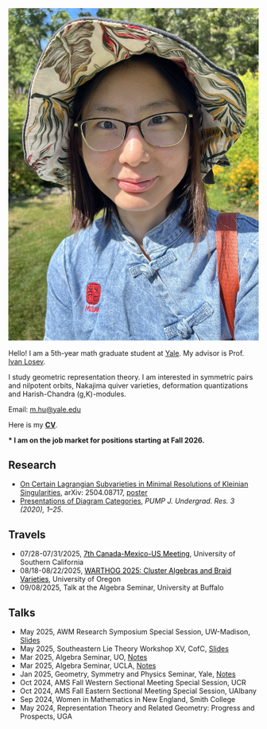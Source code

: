 <link rel="stylesheet" href="style2.css">
<div class="photo-div">
<img class="photo-img" src="./pictures/picture.png" alt="My Image">
</div>

Hello! I am a 5th-year math graduate student at <a href="https://math.yale.edu/" target="_blank">Yale</a>. My advisor is Prof. <a href="https://gauss.math.yale.edu/~il282/" target="_blank">Ivan Losev</a>.

I study geometric representation theory. I am interested in symmetric pairs and nilpotent orbits, Nakajima quiver varieties, deformation quantizations and Harish-Chandra (g,K)-modules.

Email: m.hu@yale.edu

Here is my <a href="CV/CV_Mengwei.pdf">**CV**</a>.

**\* I am on the job market for positions starting at Fall 2026.**
<!---<br/><br/>-->

## Research
- <a href="https://arxiv.org/abs/2504.08717" target="_blank">On Certain Lagrangian Subvarieties in Minimal Resolutions of Kleinian Singularities</a>, arXiv: 2504.08717, <a href="talks/Kleinian_singularities_poster.pdf" target="">poster</a>
- <a href="https://journals.calstate.edu/pump/article/view/2256" target="_blank">Presentations of Diagram Categories</a>, *PUMP J. Undergrad. Res. 3 (2020), 1–25*.

## Travels
<!----*Upcoming*-->
- 07/28-07/31/2025, <a href="https://sites.google.com/view/7cmu-conference/home?authuser=0" target="_blank" style="color : black;"><u>7th Canada-Mexico-US Meeting</u></a>, University of Southern California
- 08/18-08/22/2025, <a href="https://pages.uoregon.edu/belias/WARTHOG/BraidVar/" target="_blank" style="color : black;"><u>WARTHOG 2025: Cluster Algebras and Braid Varieties</u></a>, University of Oregon
- 09/08/2025, Talk at the Algebra Seminar, University at Buffalo

## Talks
<!---*Past*-->
<!---* - Jun 2025, Categorification and Symplectic Duality Workshop, NEU, <a href="talks/Kleinian_singularities_poster_NEU.pdf" target="">Poster</a>*-->
- May 2025, AWM Research Symposium Special Session, UW-Madison, <a href="talks/Kleinian_singularities_UW-Madison.pdf" target="">Slides</a>
- May 2025, Southeastern Lie Theory Workshop XV, CofC, <a href="talks/Kleinian_singularities_CofC.pdf">Slides</a>
- Mar 2025, Algebra Seminar, UO, <a href="talks/Kleinian_singularities_UO.pdf">Notes</a>
- Mar 2025, Algebra Seminar, UCLA, <a href="talks/Kleinian_singularities_UCLA.pdf">Notes</a>
- Jan 2025, Geometry, Symmetry and Physics Seminar, Yale, <a href="talks/Kleinian_singularities_Yale.pdf">Notes</a>
- Oct 2024, AMS Fall Western Sectional Meeting Special Session, UCR
- Oct 2024, AMS Fall Eastern Sectional Meeting Special Session, UAlbany
- Sep 2024, Women in Mathematics in New England, <!---*student talk and graduate school panelist*,--> Smith College
- May 2024, Representation Theory and Related Geometry: Progress and Prospects, <!---*contributed talk*,--> UGA
